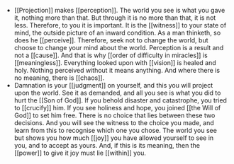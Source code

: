 - [[Projection]] makes [[perception]]. The world you see is what you gave it, nothing more than that. But through it is no more than that, it is not less. Therefore, to you it is important. It is the [[witness]] to your state of mind, the outside picture of an inward condition. As a man thinketh, so does he [[perceive]]. Therefore, seek not to change the world, but choose to change your mind about the world. Perception is a result and not a [[cause]]. And that is why [[order of difficulty in miracles]] is [[meaningless]]. Everything looked upon with [[vision]] is healed and holy. Nothing perceived without it means anything. And where there is no meaning, there is [[chaos]].
- Damnation is your [[judgment]] on yourself, and this you will project upon the world. See it as demanded, and all you see is what you did to hurt the [[Son of God]]. If you behold disaster and catastrophe, you tried to [[crucify]] him. If you see holiness and hope, you joined [[the Will of God]] to set him free. There is no choice that lies between these two decisions. And you will see the witness to the choice you made, and learn from this to recognise which one you chose. The world you see but shows you how much [[joy]] you have allowed yourself to see in you, and to accept as yours. And, if this is its meaning, then the [[power]] to give it joy must lie [[within]] you.